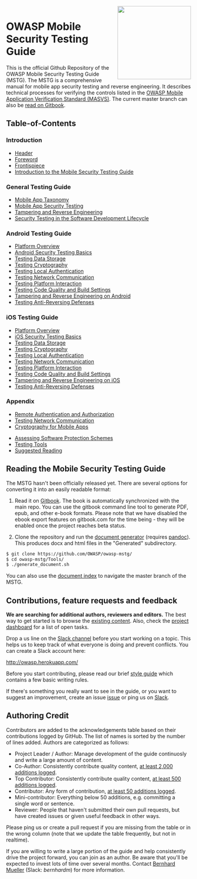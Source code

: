 <img width=200px align="right" style="float: right;" src="Document/Images/titlepage-small.jpg">

# OWASP Mobile Security Testing Guide

This is the official Github Repository of the OWASP Mobile Security Testing Guide (MSTG). The MSTG is a comprehensive manual for mobile app security testing and reverse engineering. It describes technical processes for verifying the controls listed in the [OWASP Mobile Application Verification Standard (MASVS)](https://github.com/OWASP/owasp-masvs). The current master branch can also be [read on Gitbook](https://b-mueller.gitbooks.io/owasp-mobile-security-testing-guide/content/).

## Table-of-Contents

### Introduction

- [Header](Document/0x00-Header.md)
- [Foreword](Document/Foreword.md)
- [Frontispiece](Document/0x02-Frontispiece.md)
- [Introduction to the Mobile Security Testing Guide](Document/0x03-Overview.md)

### General Testing Guide

- [Mobile App Taxonomy](Document/0x04a-Mobile-App-Taxonomy.md)
- [Mobile App Security Testing](Document/0x04b-Mobile-App-Security-Testing.md)
- [Tampering and Reverse Engineering](Document/0x04c-Tampering-and-Reverse-Engineering.md)
- [Security Testing in the Software Development Lifecycle](Document/0x04d-Security-Testing-SDLC.md)

### Android Testing Guide

- [Platform Overview](Document/0x05a-Platform-Overview.md)
- [Android Security Testing Basics](Document/0x05b-Basic-Security_Testing.md)
- [Testing Data Storage](Document/0x05d-Testing-Data-Storage.md)
- [Testing Cryptography](Document/0x05e-Testing-Cryptography.md)
- [Testing Local Authentication](Document/0x05f-Testing-Local-Authentication.md)
- [Testing Network Communication](Document/0x05g-Testing-Network-Communication.md)
- [Testing Platform Interaction](Document/0x05h-Testing-Platform-Interaction.md)
- [Testing Code Quality and Build Settings](Document/0x05i-Testing-Code-Quality-and-Build-Settings.md)
- [Tampering and Reverse Engineering on Android](Document/0x05c-Reverse-Engineering-and-Tampering.md)
- [Testing Anti-Reversing Defenses](Document/0x05j-Testing-Resiliency-Against-Reverse-Engineering.md)

### iOS Testing Guide

- [Platform Overview](Document/0x06a-Platform-Overview.md)
- [iOS Security Testing Basics](Document/0x06b-Basic-Security-Testing.md)
- [Testing Data Storage](Document/0x06d-Testing-Data-Storage.md)
- [Testing Cryptography](Document/0x06e-Testing-Cryptography.md)
- [Testing Local Authentication](Document/0x06f-Testing-Local-Authentication.md)
- [Testing Network Communication](Document/0x06g-Testing-Network-Communication.md)
- [Testing Platform Interaction](Document/0x06h-Testing-Platform-Interaction.md)
- [Testing Code Quality and Build Settings](Document/0x06i-Testing-Code-Quality-and-Build-Settings.md)
- [Tampering and Reverse Engineering on iOS](Document/0x06c-Reverse-Engineering-and-Tampering.md)
- [Testing Anti-Reversing Defenses](Document/0x06j-Testing-Resiliency-Against-Reverse-Engineering.md)

### Appendix

- [Remote Authentication and Authorization](Document/0x07a-Testing-Authentication-and-Session-Management.md)
- [Testing Network Communication](Document/0x07b-Testing-Network-Communication.md)
- [Cryptography for Mobile Apps](Document/0x07c-Testing-Cryptography.md)
* [Assessing Software Protection Schemes](Document/0x07d-Assessing-Anti-Reverse-Engineering-Schemes.md)
* [Testing Tools](Document/0x08-Testing-Tools.md)
* [Suggested Reading](Document/0x09-Suggested-Reading.md)

## Reading the Mobile Security Testing Guide

The MSTG hasn't been officially released yet. There are several options for converting it into an easily readable format:

1. Read it on [Gitbook](https://b-mueller.gitbooks.io/owasp-mobile-security-testing-guide/content/). The book is automatically synchronized with the main repo. You can use the gitbook command line tool to generate PDF, epub, and other e-book formats. Please note that we have disabled the ebook export features on gitbook.com for the time being - they will be enabled once the project reaches beta status.

2. Clone the repository and run the [document generator](https://github.com/OWASP/owasp-mstg/blob/master/Tools/generate_document.sh) (requires [pandoc](http://pandoc.org)). This produces docx and html files in the "Generated" subdirectory.

```bash
$ git clone https://github.com/OWASP/owasp-mstg/
$ cd owasp-mstg/Tools/
$ ./generate_document.sh
```

You can also use the [document index](https://rawgit.com/OWASP/owasp-mstg/master/Generated/OWASP-MSTG-Table-of-Contents.html) to navigate the master branch of the MSTG.

## Contributions, feature requests and feedback

**We are searching for additional authors, reviewers and editors.** The best way to get started is to browse the [existing content](https://b-mueller.gitbooks.io/owasp-mobile-security-testing-guide/content/). Also, check the [project dashboard](https://github.com/OWASP/owasp-mstg/projects/1) for a list of open tasks.

Drop a us line on the [Slack channel](https://owasp.slack.com/messages/project-mobile_omtg/details/) before you start working on a topic. This helps us to keep track of what everyone is doing and prevent conflicts. You can create a Slack account here:

http://owasp.herokuapp.com/

Before you start contributing, please read our brief [style guide](https://github.com/OWASP/owasp-mstg/blob/master/style_guide.md) which contains a few basic writing rules.

If there's something you really want to see in the guide, or you want to suggest an improvement, create an issue [issue](https://github.com/OWASP/owasp-mstg/issues) or ping us on [Slack](https://owasp.slack.com/messages/project-mobile_omtg/details/).

## Authoring Credit

Contributors are added to the acknowledgements table based on their contributions logged by GitHub. The list of names is sorted by the number of lines added. Authors are categorized as follows:

- Project Leader / Author: Manage development of the guide continuosly and write a large amount of content.
- Co-Author: Consistently contribute quality content, [at least 2,000 additions logged](https://github.com/OWASP/owasp-mstg/graphs/contributors).
- Top Contributor: Consistently contribute quality content, [at least 500 additions logged](https://github.com/OWASP/owasp-mstg/graphs/contributors).
- Contributor: Any form of contribution, [at least 50 additions logged](https://github.com/OWASP/owasp-mstg/graphs/contributors).
- Mini-contributor: Everything below 50 additions, e.g. committing a single word or sentence.
- Reviewer: People that haven't submitted their own pull requests, but have created issues or given useful feedback in other ways.

Please ping us or create a pull request if you are missing from the table or in the wrong column (note that we update the table frequently, but not in realtime).

If you are willing to write a large portion of the guide and help consistently drive the project forward, you can join as an author. Be aware that you'll be expected to invest lots of time over several months. Contact [Bernhard Mueller](https://twitter.com/muellerberndt) (Slack: *bernhardm*) for more information.
